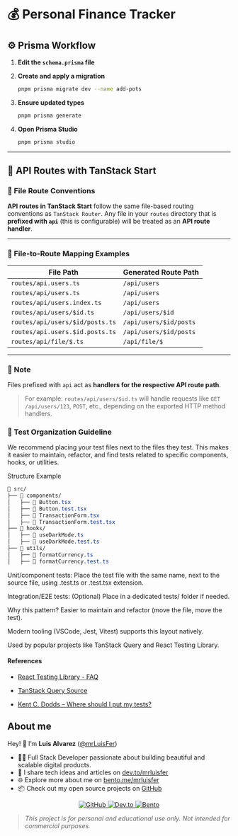# 💰 Personal Finance Tracker

## ⚙️ Prisma Workflow

1. **Edit the `schema.prisma` file**

2. **Create and apply a migration**

   ```bash
   pnpm prisma migrate dev --name add-pots
   ```

3. **Ensure updated types**

   ```bash
   pnpm prisma generate
   ```

4. **Open Prisma Studio**

   ```bash
   pnpm prisma studio
   ```

---

## 📡 API Routes with TanStack Start

### 📁 File Route Conventions

**API routes in TanStack Start** follow the same file-based routing conventions as `TanStack Router`.
Any file in your `routes` directory that is **prefixed with `api`** (this is configurable) will be treated as an **API route handler**.

---

### 📌 File-to-Route Mapping Examples

| File Path                       | Generated Route Path   |
| ------------------------------- | ---------------------- |
| `routes/api.users.ts`           | `/api/users`           |
| `routes/api/users.ts`           | `/api/users`           |
| `routes/api/users.index.ts`     | `/api/users`           |
| `routes/api/users/$id.ts`       | `/api/users/$id`       |
| `routes/api/users/$id/posts.ts` | `/api/users/$id/posts` |
| `routes/api.users.$id.posts.ts` | `/api/users/$id/posts` |
| `routes/api/file/$.ts`          | `/api/file/$`          |

---

### 🧠 Note

Files prefixed with `api` act as **handlers for the respective API route path**.

> For example:
> `routes/api/users/$id.ts` will handle requests like `GET /api/users/123`, `POST`, etc., depending on the exported HTTP method handlers.

### 🧪 Test Organization Guideline

We recommend placing your test files next to the files they test.
This makes it easier to maintain, refactor, and find tests related to specific components, hooks, or utilities.

Structure Example

```css
📁 src/
├── 📁 components/
│   ├── 📃 Button.tsx
│   ├── 🧪 Button.test.tsx
│   ├── 📃 TransactionForm.tsx
│   ├── 🧪 TransactionForm.test.tsx
├── 📁 hooks/
│   ├── 📃 useDarkMode.ts
│   ├── 🧪 useDarkMode.test.ts
├── 📁 utils/
│   ├── 📃 formatCurrency.ts
│   ├── 🧪 formatCurrency.test.ts
```

Unit/component tests: Place the test file with the same name, next to the source file, using .test.ts or .test.tsx extension.

Integration/E2E tests: (Optional) Place in a dedicated tests/ folder if needed.

Why this pattern?
Easier to maintain and refactor (move the file, move the test).

Modern tooling (VSCode, Jest, Vitest) supports this layout natively.

Used by popular projects like TanStack Query and React Testing Library.

#### References

- [React Testing Library - FAQ](https://testing-library.com/docs/intro/#structure)

- [TanStack Query Source](https://tanstack.com/query/latest/docs/framework/react/guides/testing)

- [Kent C. Dodds – Where should I put my tests?](https://kentcdodds.com/blog/where-should-i-put-my-tests)

## About me

Hey! 👋 I’m **Luis Alvarez** ([@mrLuisFer](https://github.com/mrLuisFer))

- 👨‍💻 Full Stack Developer passionate about building beautiful and scalable digital products.
- 📝 I share tech ideas and articles on [dev.to/mrluisfer](https://dev.to/mrluisfer)
- 🌐 Explore more about me on [bento.me/mrluisfer](https://bento.me/mrluisfer)
- 📦 Check out my open source projects on [GitHub](https://github.com/mrLuisFer)

<div align="center">
  <a href="https://github.com/mrLuisFer" target="_blank" rel="noopener noreferrer">
    <img src="https://img.shields.io/badge/GitHub-mrLuisFer-black?style=flat-square&logo=github" alt="GitHub" />
  </a>
  <a href="https://dev.to/mrluisfer" target="_blank" rel="noopener noreferrer">
    <img src="https://img.shields.io/badge/Dev.to-@mrluisfer-black?style=flat-square&logo=dev.to" alt="Dev.to" />
  </a>
  <a href="https://bento.me/mrluisfer" target="_blank" rel="noopener noreferrer">
    <img src="https://img.shields.io/badge/Bento.me-mrluisfer-fuchsia?style=flat-square" alt="Bento" />
  </a>
</div>

> _This project is for personal and educational use only. Not intended for commercial purposes._
